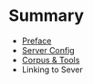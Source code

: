 # Summary

* [Preface](README.md)
* [Server Config](server_config.md)
* [Corpus & Tools](github_repos.md)
* Linking to Sever

